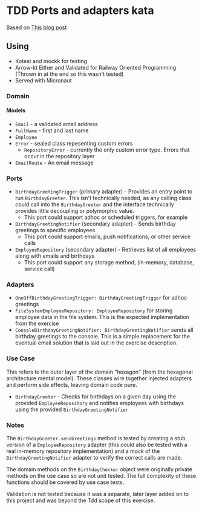 # TDD Ports and adapters kata
Based on [This blog post](http://matteo.vaccari.name/blog/archives/154.html)

## Using
 - Kotest and mockk for testing
 - Arrow-kt Either and Validated for Railway Oriented Programming (Thrown in at the end so this wasn't tested)
 - Served with Micronaut

### Domain

#### Models
 - `Email` - a validated email address
 - `FullName` - first and last name
 - `Employee`
 - `Error` - sealed class repesenting custom errors
   - `RepositoryError` - currently the only custom error type. Errors that occur in the repository layer
 - `EmailRoute` - An email message

### Ports
 - `BirthdayGreetingTrigger` (primary adapter) - Provides an entry point to run `BirthdayGreeter`. This isn't technically needed, as any calling class could call into the `BirthdayGreeter` and the interface technically provides little decoupling or polymorphic value.
   - This port could support adhoc or scheduled triggers, for example 
 - `BirthdayGreetingNotifier` (secondary adapter) - Sends birthday greetings to specific employees
   - This port could support emails, push notifications, or other service calls
 - `EmployeeRepository` (secondary adapter) - Retrieves list of all employees along with emails and birthdays
   - This port could support any storage method, (in-memory, database, service call)

### Adapters
- `OneOffBirthdayGreetingTrigger: BirthdayGreetingTrigger` for adhoc greetings
- `FileSystemEmployeeRepository: EmployeeRepository` for storing employee data in the file system. This is the expected implementation from the exercise
- `ConsoleBirthdayGreetingNotifier: BirthdayGreetingNotifier` sends all birthday greetings to the console. This is a simple replacement for the eventual email solution that is laid out in the exercise description.

### Use Case
This refers to the outer layer of the domain "hexagon" (from the hexagonal architecture mental model). These classes wire together injected adapters and perform side effects, leaving domain code pure.
 - `BirthdayGreeter` - Checks for birthdays on a given day using the provided `EmployeeRepository` and notifies employees with birthdays using the provided `BirthdayGreetingNotifier`

### Notes
The `BirthdayGreeter.sendGreetings` method is tested by creating a stub version of a `EmployeeRepository` adapter (this could also be tested with a real in-memory repository implementation) and a mock of the `BirthdayGreetingNotifier` adapter to verify the correct calls are made.

The domain methods on the `BirthdayChecker` object were originally private methods on the use case so are not unit tested. The full complexity of these functions should be covered by use case tests.

Validation is not tested because it was a separate, later layer added on to this project and was beyond the Tdd scope of this exercise.
